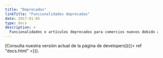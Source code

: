 ```yaml
---
title: "Deprecados"
linkTitle: "Funcionalidades deprecadas"
date: 2017-01-05
type: docs
description: >
  Funcionalidades o artículos deprecados para comercios nuevos debido a nuevas versiones o funcionalidades que ya no se soportan.  
---
```


[Consulta nuestra versión actual de la página de developers]({{< ref "docs.html" >}}). 